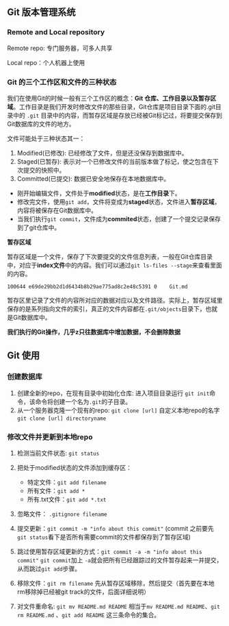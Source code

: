 ## Git 版本管理系统

### Remote and Local repository

Remote repo: 专门服务器，可多人共享

Local repo：个人机器上使用

### Git 的三个工作区和文件的三种状态

我们在使用Git的时候一般有三个工作区的概念：**Git 仓库、工作目录以及暂存区域**。工作目录是我们开发时修改文件的那些目录，Git仓库是项目目录下面的.git目录中的 `.git` 目录中的内容，而暂存区域是存放已经被Git标记过，将要提交保存到Git数据库的文件的地方。

文件可能处于三种状态其一：

1. Modified(已修改): 已经修改了文件，但是还没保存到数据库中。
2. Staged(已暂存): 表示对一个已修改文件的当前版本做了标记，使之包含在下次提交的快照中。
3. Committed(已提交): 数据已安全地保存在本地数据库中。

* 刚开始编辑文件，文件处于**modified**状态，是在**工作目录**下。
* 修改完文件，使用`git add`，文件将变成为**staged**状态，文件进入**暂存区域**，内容将被保存在Git数据库中。
* 当我们执行`git commit`，文件成为**commited**状态，创建了一个提交记录保存到了git仓库中。

**暂存区域**

暂存区域是一个文件，保存了下次要提交的文件信息列表，一般在Git仓库目录中，对应于**index文件**中的内容。我们可以通过`git ls-files --stage`来查看里面的内容。

`100644 e69de29bb2d1d6434b8b29ae775ad8c2e48c5391 0    Git.md`

暂存区里记录了文件的内容所对应的数据对应以及文件路径。实际上，暂存区域里保存的是系列指向文件的索引，真正的文件内容都在`.git/objects`目录下，也就是Git数据库中。

**我们执行的Git操作，几乎z只往数据库中增加数据，不会删除数据**

## Git 使用

### 创建数据库

1. 创建全新的repo，在现有目录中初始化仓库: 进入项目目录运行 `git init`命令，该命令将创建一个名为`.git`的子目录。
2. 从一个服务器克隆一个现有的repo: `git clone [url]` 自定义本地repo的名字 `git clone [url] directoryname`

### 修改文件并更新到本地repo

1. 检测当前文件状态: `git status`
2. 把处于modified状态的文件添加到缓存区：
   * 特定文件：`git add filename`
   * 所有文件：`git add *`
   * 所有.txt文件：`git add *.txt`

3. 忽略文件： `.gitignore filename`
4. 提交更新：`git commit -m "info about this commit"` (commit 之前要先`git status`看下是否所有需要commit的文件都保存到了暂存区域)
5. 跳过使用暂存区域更新的方式：`git commit -a -m "info about this commit"`  `git commit`加上 `-a`就会把所有已经跟踪过的文件暂存起来一并提交，从而跳过`git add`步骤。
6. 移除文件：`git rm filename` 先从暂存区域移除，然后提交（首先要在本地 rm移除掉已经被git track的文件，后面详细说明）
7. 对文件重命名: `git mv README.md README` 相当于`mv README.md README`、`git rm README.md` 、`git add README` 这三条命令的集合。

